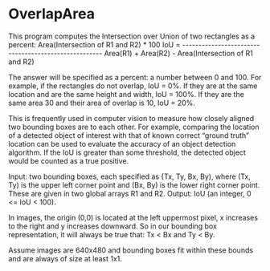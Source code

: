 # OverlapArea
This program computes the Intersection over Union of two rectangles
as a percent:
                 Area(Intersection of R1 and R2) * 100
  IoU =    -----------------------------------------------------
           Area(R1) + Area(R2) - Area(Intersection of R1 and R2)

The answer will be specified as a percent: a number between 0 and 100.
For example, if the rectangles do not overlap, IoU = 0%.  If they are
at the same location and are the same height and width, IoU = 100%.
If they are the same area 30 and their area of overlap is 10, IoU =
20%.

This is frequently used in computer vision to measure how closely aligned two bounding boxes
are to each other. For example, comparing the location of a detected object of interest with that
of known correct “ground truth” location can be used to evaluate the accuracy of an object
detection algorithm. If the IoU is greater than some threshold, the detected object would be
counted as a true positive. 

Input: two bounding boxes, each specified as {Tx, Ty, Bx, By), where
	 (Tx, Ty) is the upper left corner point and
	 (Bx, By) is the lower right corner point.
       These are given in two global arrays R1 and R2.
Output: IoU (an integer, 0 <= IoU < 100).

In images, the origin (0,0) is located at the left uppermost pixel,
x increases to the right and y increases downward.
So in our bounding box representation, it will always be true that:
         Tx < Bx and Ty < By.

Assume images are 640x480 and bounding boxes fit within these bounds and
are always of size at least 1x1.
